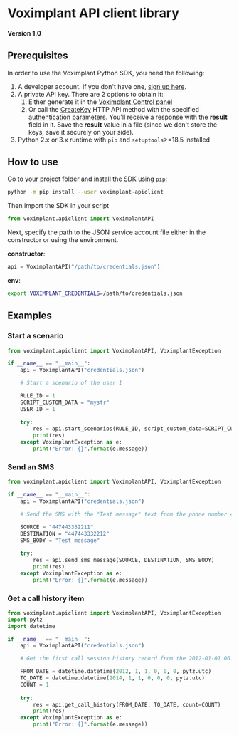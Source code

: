 # Voximplant API client library
#### Version 1.0

## Prerequisites

In order to use the Voximplant Python SDK, you need the following:
1. A developer account. If you don't have one, [sign up here](https://voximplant.com/sign-up/).
1. A private API key. There are 2 options to obtain it: 
    1. Either generate it in the [Voximplant Control panel](https://manage.voximplant.com/settings/service_accounts)
    1. Or call the [CreateKey](https://voximplant.com/docs/references/httpapi/rolesystem#createkey) HTTP API method with the specified [authentication parameters](https://voximplant.com/docs/howtos/integration/httpapi/auth). You'll receive a response with the __result__ field in it. Save the __result__ value in a file (since we don't store the keys, save it securely on your side).
1. Python 2.x or 3.x runtime with `pip` and `setuptools`>=18.5 installed

## How to use

Go to your project folder and install the SDK using `pip`:

```bash 
python -m pip install --user voximplant-apiclient
```

Then import the SDK in your script

```python
from voximplant.apiclient import VoximplantAPI
```

Next, specify the path to the JSON service account file either in the constructor or using the environment.

__constructor__:

```python
api = VoximplantAPI("/path/to/credentials.json")
```

__env__:
```bash
export VOXIMPLANT_CREDENTIALS=/path/to/credentials.json
```

## Examples
### Start a scenario

```python
from voximplant.apiclient import VoximplantAPI, VoximplantException

if __name__ == "__main__":
    api = VoximplantAPI("credentials.json")

    # Start a scenario of the user 1

    RULE_ID = 1
    SCRIPT_CUSTOM_DATA = "mystr"
    USER_ID = 1
    
    try:
        res = api.start_scenarios(RULE_ID, script_custom_data=SCRIPT_CUSTOM_DATA, user_id=USER_ID)
        print(res)
    except VoximplantException as e:
        print("Error: {}".format(e.message))
```

### Send an SMS
```python
from voximplant.apiclient import VoximplantAPI, VoximplantException

if __name__ == "__main__":
    api = VoximplantAPI("credentials.json")

    # Send the SMS with the "Test message" text from the phone number 447443332211 to the phone number 447443332212

    SOURCE = "447443332211"
    DESTINATION = "447443332212"
    SMS_BODY = "Test message"
    
    try:
        res = api.send_sms_message(SOURCE, DESTINATION, SMS_BODY)
        print(res)
    except VoximplantException as e:
        print("Error: {}".format(e.message))
```
### Get a call history item

```python
from voximplant.apiclient import VoximplantAPI, VoximplantException
import pytz
import datetime

if __name__ == "__main__":
    api = VoximplantAPI("credentials.json")

    # Get the first call session history record from the 2012-01-01 00:00:00 UTC to the 2014-01-01 00:00:00 UTC

    FROM_DATE = datetime.datetime(2012, 1, 1, 0, 0, 0, pytz.utc)
    TO_DATE = datetime.datetime(2014, 1, 1, 0, 0, 0, pytz.utc)
    COUNT = 1
    
    try:
        res = api.get_call_history(FROM_DATE, TO_DATE, count=COUNT)
        print(res)
    except VoximplantException as e:
        print("Error: {}".format(e.message))

```

